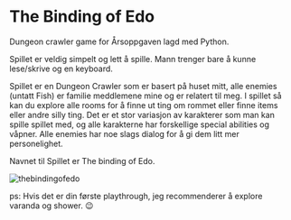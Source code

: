 # The Binding of Edo
Dungeon crawler game for Årsoppgaven lagd med Python.

Spillet er veldig simpelt og lett å spille. Mann trenger bare å kunne lese/skrive og en keyboard.

Spillet er en Dungeon Crawler som er basert på huset mitt, alle enemies (untatt Fish) er familie meddlemene mine og er relatert til meg.
I spillet så kan du explore alle rooms for å finne ut ting om rommet eller finne items eller andre silly ting.
Det er et stor variasjon av karakterer som man kan spille spillet med, og alle karakterne har forskellige special abilities og våpner.
Alle enemies har noe slags dialog for å gi dem litt mer personelighet.

Navnet til Spillet er The binding of Edo.

![thebindingofedo](https://github.com/edo-o/DungeonCrawler/assets/144334218/d0039c1c-cbaf-414b-9b6a-292edc27e5e3)


ps: Hvis det er din første playthrough, jeg recommenderer å explore varanda og shower. 😉
